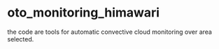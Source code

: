 # oto_monitoring_himawari
the code are tools for automatic convective cloud monitoring over area selected. 
